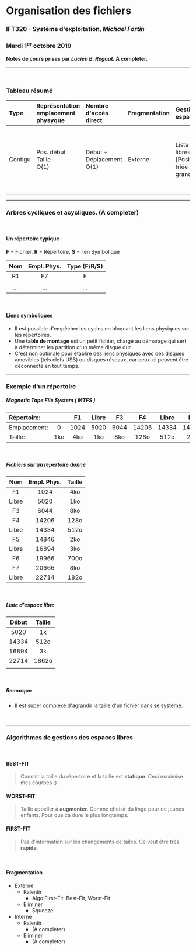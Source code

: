 # Organisation des fichiers
### IFT320 - Système d'exploitation, *Michael Fortin*
### Mardi 1<sup>er</sup> octobre 2019

**Notes de cours prises par *Lucien B. Regout.* À completer.**

---
<br>

### Tableau résumé
|Type|Représentation emplacement physyque| Nombre d'accès direct|Fragmentation|Gestion espace libre|Changement de taille|Notes|
|:-|:-|:-|:-|:-|:-|:-|
|Contigu|Pos. début<br>Taille <br> O(1)|Début + Déplacement O(1)|Externe|Liste espaces libres [Position,Taille] triée par grandeur|Si pas d'espace libre contigu: Recopie du fichier O(N) au pire Squeeze O(Taille disque)|Voir [Fragmentation](#Fragmentation)|


---
### Arbres cycliques et acycliques. (À completer)
<br>

#### Un répertoire typique
**F** = Fichier, **R** = Répertoire, **S** = lien Symbolique

|Nom|Empl. Phys.|Type (F/R/S)|
|:-:|:-:|:-:|
|R1|F7|F|
||||
|...|...|...|

<br>

#### Liens symboliques
 - Il est possible d'empêcher les cycles en bloquant les liens physiques sur les répertoires.
 - Une **table de montage** est un petit fichier, chargé au démarage qui sert à déterminer les partition d'un même disque dur.
 - C'est non optimale pour établire des liens physiques avec des disques amovibles (tels clefs USB) ou disques réseaux, car ceux-ci peuvent être déconnecté en tout temps.

---

### Exemple d'un répertoire

##### Magnetic Tape File System ( *MTFS* )

|Répertoire: ||F1|Libre|F3|F4|Libre|F5|Libre|F6|F7|Libre|
|:-|:-:|:-:|:-:|:-:|:-:|:-:|:-:|:-:|:-:|:-:|:-:|
|Emplacement: |0|1024|5020|6044|14206|14334|14846|16894|19966|20666|22714|
|Taille: |1ko|4ko|1ko|8ko|128o|512o|2ko|3ko|700o|8ko|182o|

<br>

##### Fichiers sur un répertoire donné 
|Nom|Empl. Phys.|Taille|
|:-:|:-:|:-:|
|F1|1024|4ko|
|Libre|5020|1ko|
|F3|6044|8ko|
|F4|14206|128o|
|Libre|14334|512o|
|F5|14846|2ko|
|Libre|16894|3ko|
|F6|19966|700o|
|F7|20666|8ko|
|Libre|22714|182o|

<br>

##### Liste d'espace libre
|Début|Taille|
|:-:|:-:|
|5020|1k|
|14334|512o|
|16894|3k|
|22714|1862o|
|||

<br>

##### Remarque
 - Il est super complexe d'agrandir la taille d'un fichier dans se système.

<br>

---
### Algorithmes de gestions des espaces libres
<br>

#### BEST-FIT
> Connait la taille du répertoire et la taille est **statique**. Ceci maximise mes courbes ;)
> 
#### WORST-FIT
> Taille appeller à **augmenter**. Comme choisir du linge pour de jeunes enfants. Pour que ca dure le plus longtemps.
> 
#### FIRST-FIT
> Pas d'information sur les changements de tailes. Ce veut être très **rapide**.

<br>

#### Fragmentation
 - Externe
   - Ralentir
     - Algo First-Fit, Best-Fit, Worst-Fit
   - Eliminer
     - Squeeze
 - Interne
   - Ralentir
     - (À completer)
   - Eliminer
     - (À completer)
